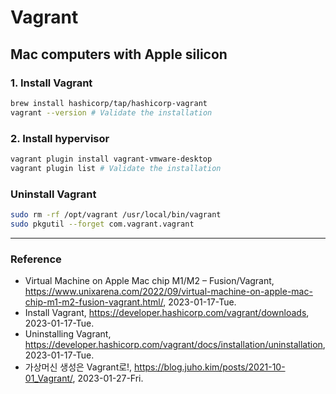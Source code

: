 # Vagrant

## Mac computers with Apple silicon

### 1. Install Vagrant

```zsh
brew install hashicorp/tap/hashicorp-vagrant
vagrant --version # Validate the installation
```

### 2. Install hypervisor

```zsh
vagrant plugin install vagrant-vmware-desktop
vagrant plugin list # Validate the installation
```

### Uninstall Vagrant

```zsh
sudo rm -rf /opt/vagrant /usr/local/bin/vagrant
sudo pkgutil --forget com.vagrant.vagrant

```

---

### Reference
- Virtual Machine on Apple Mac chip M1/M2 – Fusion/Vagrant, https://www.unixarena.com/2022/09/virtual-machine-on-apple-mac-chip-m1-m2-fusion-vagrant.html/, 2023-01-17-Tue.
- Install Vagrant, https://developer.hashicorp.com/vagrant/downloads, 2023-01-17-Tue.
- Uninstalling Vagrant, https://developer.hashicorp.com/vagrant/docs/installation/uninstallation, 2023-01-17-Tue.
- 가상머신 생성은 Vagrant로!, https://blog.juho.kim/posts/2021-10-01_Vagrant/, 2023-01-27-Fri.
